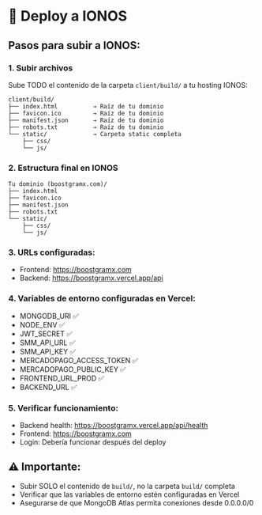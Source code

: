 # 🚀 Deploy a IONOS

## Pasos para subir a IONOS:

### 1. Subir archivos
Sube TODO el contenido de la carpeta `client/build/` a tu hosting IONOS:

```
client/build/
├── index.html          → Raíz de tu dominio
├── favicon.ico         → Raíz de tu dominio
├── manifest.json       → Raíz de tu dominio
├── robots.txt          → Raíz de tu dominio
└── static/             → Carpeta static completa
    ├── css/
    └── js/
```

### 2. Estructura final en IONOS
```
Tu dominio (boostgramx.com)/
├── index.html
├── favicon.ico
├── manifest.json
├── robots.txt
└── static/
    ├── css/
    └── js/
```

### 3. URLs configuradas:
- Frontend: https://boostgramx.com
- Backend: https://boostgramx.vercel.app/api

### 4. Variables de entorno configuradas en Vercel:
- MONGODB_URI ✅
- NODE_ENV ✅
- JWT_SECRET ✅
- SMM_API_URL ✅
- SMM_API_KEY ✅
- MERCADOPAGO_ACCESS_TOKEN ✅
- MERCADOPAGO_PUBLIC_KEY ✅
- FRONTEND_URL_PROD ✅
- BACKEND_URL ✅

### 5. Verificar funcionamiento:
- Backend health: https://boostgramx.vercel.app/api/health
- Frontend: https://boostgramx.com
- Login: Debería funcionar después del deploy

## ⚠️ Importante:
- Subir SOLO el contenido de `build/`, no la carpeta `build/` completa
- Verificar que las variables de entorno estén configuradas en Vercel
- Asegurarse de que MongoDB Atlas permita conexiones desde 0.0.0.0/0
